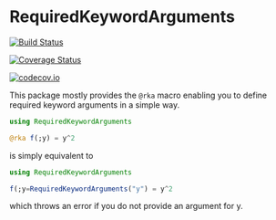 # RequiredKeywordArguments

[![Build Status](https://travis-ci.org/timkittel/RequiredKeywordArguments.jl.svg?branch=master)](https://travis-ci.org/timkittel/RequiredKeywordArguments.jl)

[![Coverage Status](https://coveralls.io/repos/timkittel/RequiredKeywordArguments.jl/badge.svg?branch=master&service=github)](https://coveralls.io/github/timkittel/RequiredKeywordArguments.jl?branch=master)

[![codecov.io](http://codecov.io/github/timkittel/RequiredKeywordArguments.jl/coverage.svg?branch=master)](http://codecov.io/github/timkittel/RequiredKeywordArguments.jl?branch=master)

This package mostly provides the `@rka` macro enabling you to define required keyword arguments in a simple way.

```Julia
using RequiredKeywordArguments

@rka f(;y) = y^2

```
is simply equivalent to

```Julia
using RequiredKeywordArguments

f(;y=RequiredKeywordArguments("y") = y^2

```
which throws an error if you do not provide an argument for y.
